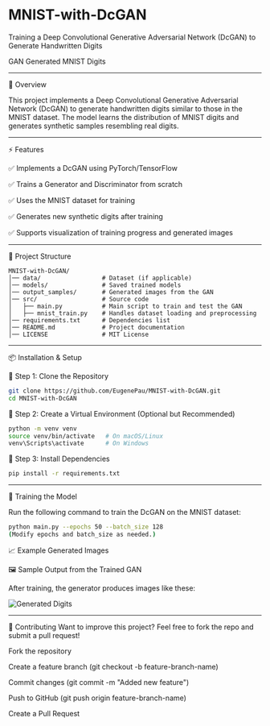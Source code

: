 # MNIST-with-DcGAN
Training a Deep Convolutional Generative Adversarial Network (DcGAN) to Generate Handwritten Digits

GAN Generated MNIST Digits

------------------------------------------------------------------------------------------------------------------

📌 Overview

This project implements a Deep Convolutional Generative Adversarial Network (DcGAN) to generate handwritten digits similar to those in the MNIST dataset. The model learns the distribution of MNIST digits and generates synthetic samples resembling real digits.

------------------------------------------------------------------------------------------------------------------

⚡ Features

✅ Implements a DcGAN using PyTorch/TensorFlow

✅ Trains a Generator and Discriminator from scratch

✅ Uses the MNIST dataset for training

✅ Generates new synthetic digits after training

✅ Supports visualization of training progress and generated images

------------------------------------------------------------------------------------------------------------------

📂 Project Structure
```
MNIST-with-DcGAN/
│── data/                 # Dataset (if applicable)
│── models/               # Saved trained models
│── output_samples/       # Generated images from the GAN
│── src/                  # Source code
│   ├── main.py           # Main script to train and test the GAN
│   ├── mnist_train.py    # Handles dataset loading and preprocessing
│── requirements.txt      # Dependencies list
│── README.md             # Project documentation
│── LICENSE               # MIT License
```
------------------------------------------------------------------------------------------------------------------

📦 Installation & Setup

🔹 Step 1: Clone the Repository

```bash
git clone https://github.com/EugenePau/MNIST-with-DcGAN.git
cd MNIST-with-DcGAN
```

🔹 Step 2: Create a Virtual Environment (Optional but Recommended)

```bash
python -m venv venv
source venv/bin/activate   # On macOS/Linux
venv\Scripts\activate      # On Windows
```

🔹 Step 3: Install Dependencies

```bash
pip install -r requirements.txt
```
------------------------------------------------------------------------------------------------------------------

🚀 Training the Model

Run the following command to train the DcGAN on the MNIST dataset:


```bash
python main.py --epochs 50 --batch_size 128
(Modify epochs and batch_size as needed.)
```

📈 Example Generated Images

🖼️ Sample Output from the Trained GAN

After training, the generator produces images like these:

![Generated Digits](images/generated_digits.png)


------------------------------------------------------------------------------------------------------------------

🤝 Contributing
Want to improve this project? Feel free to fork the repo and submit a pull request!

Fork the repository

Create a feature branch (git checkout -b feature-branch-name)

Commit changes (git commit -m "Added new feature")

Push to GitHub (git push origin feature-branch-name)

Create a Pull Request
